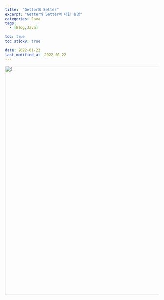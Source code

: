 ```yaml
---
title:  "Getter와 Setter"
excerpt: "Getter와 Setter에 대한 설명"
categories: Java
tags:
  - [Blog,Java]

toc: true
toc_sticky: true
 
date: 2022-01-22
last_modified_at: 2022-01-22
---
```


<img width="749" alt="1" src="https://user-images.githubusercontent.com/95912146/150571352-1b08873b-8766-4720-b8b9-6792f8777cc5.png">
